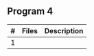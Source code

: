 ## Program 4

|   #   | Files | Description |
| :---: | ----------- | ---------------------- |
|    1   |   
